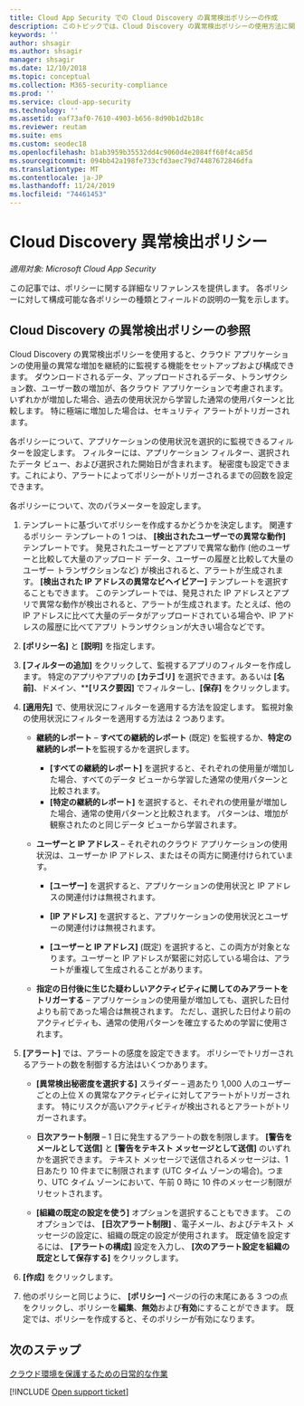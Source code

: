 ```yaml
---
title: Cloud App Security での Cloud Discovery の異常検出ポリシーの作成
description: このトピックでは、Cloud Discovery の異常検出ポリシーの使用方法に関する情報を提供します。
keywords: ''
author: shsagir
ms.author: shsagir
manager: shsagir
ms.date: 12/10/2018
ms.topic: conceptual
ms.collection: M365-security-compliance
ms.prod: ''
ms.service: cloud-app-security
ms.technology: ''
ms.assetid: eaf73af0-7610-4903-b656-8d90b1d2b18c
ms.reviewer: reutam
ms.suite: ems
ms.custom: seodec18
ms.openlocfilehash: b1ab3959b35532dd4c9060d4e2084ff60f4ca85d
ms.sourcegitcommit: 094bb42a198fe733cfd3aec79d74487672846dfa
ms.translationtype: MT
ms.contentlocale: ja-JP
ms.lasthandoff: 11/24/2019
ms.locfileid: "74461453"
---
```

# <a name="cloud-discovery-anomaly-detection-policy"></a>Cloud Discovery 異常検出ポリシー

*適用対象: Microsoft Cloud App Security*

この記事では、ポリシーに関する詳細なリファレンスを提供します。 各ポリシーに対して構成可能な各ポリシーの種類とフィールドの説明の一覧を示します。  
  
## <a name="cloud-discovery-anomaly-detection-policy-reference"></a>Cloud Discovery の異常検出ポリシーの参照
  
Cloud Discovery の異常検出ポリシーを使用すると、クラウド アプリケーションの使用量の異常な増加を継続的に監視する機能をセットアップおよび構成できます。 ダウンロードされるデータ、アップロードされるデータ、トランザクション数、ユーザー数の増加が、各クラウド アプリケーションで考慮されます。 いずれかが増加した場合、過去の使用状況から学習した通常の使用パターンと比較します。 特に極端に増加した場合は、セキュリティ アラートがトリガーされます。  
 
各ポリシーについて、アプリケーションの使用状況を選択的に監視できるフィルターを設定します。 フィルターには、アプリケーション フィルター、選択されたデータ ビュー、および選択された開始日が含まれます。 秘密度も設定できます。これにより、アラートによってポリシーがトリガーされるまでの回数を設定できます。  

各ポリシーについて、次のパラメーターを設定します。

1. テンプレートに基づいてポリシーを作成するかどうかを決定します。 関連するポリシー テンプレートの 1 つは、 **[検出されたユーザーでの異常な動作]** テンプレートです。 発見されたユーザーとアプリで異常な動作 (他のユーザーと比較して大量のアップロード データ、ユーザーの履歴と比較して大量のユーザー トランザクションなど) が検出されると、アラートが生成されます。 **[検出された IP アドレスの異常なビヘイビアー]** テンプレートを選択することもできます。 このテンプレートでは、発見された IP アドレスとアプリで異常な動作が検出されると、アラートが生成されます。たとえば、他の IP アドレスに比べて大量のデータがアップロードされている場合や、IP アドレスの履歴に比べてアプリ トランザクションが大きい場合などです。 
 
2. **[ポリシー名]** と **[説明]** を指定します。  

3. <strong>[フィルターの追加]</strong> をクリックして、監視するアプリのフィルターを作成します。 
   特定のアプリやアプリの <strong>[カテゴリ]</strong> を選択できます。あるいは <strong>[名前]</strong>、ドメイン、**<strong>[リスク要因]</strong> でフィルターし、<strong>[保存]</strong> をクリックします。

4. **[適用先]** で、使用状況にフィルターを適用する方法を設定します。 監視対象の使用状況にフィルターを適用する方法は 2 つあります。  
  
    - **継続的レポート** – **すべての継続的レポート** (既定) を監視するか、**特定の継続的レポート**を監視するかを選択します。  
  
        - **[すべての継続的レポート]** を選択すると、それぞれの使用量が増加した場合、すべてのデータ ビューから学習した通常の使用パターンと比較されます。  
        - **[特定の継続的レポート]** を選択すると、それぞれの使用量が増加した場合、通常の使用パターンと比較されます。 パターンは、増加が観察されたのと同じデータ ビューから学習されます。  
  
    - **ユーザーと IP アドレス** – それぞれのクラウド アプリケーションの使用状況は、ユーザーか IP アドレス、またはその両方に関連付けられています。  
  
        - **[ユーザー]** を選択すると、アプリケーションの使用状況と IP アドレスの関連付けは無視されます。  
  
        - **[IP アドレス]** を選択すると、アプリケーションの使用状況とユーザーの関連付けは無視されます。  
  
        - **[ユーザーと IP アドレス]** (既定) を選択すると、この両方が対象となります。ユーザーと IP アドレスが緊密に対応している場合は、アラートが重複して生成されることがあります。

    - **指定の日付後に生じた疑わしいアクティビティに関してのみアラートをトリガーする** – アプリケーションの使用量が増加しても、選択した日付よりも前であった場合は無視されます。 ただし、選択した日付より前のアクティビティも、通常の使用パターンを確立するための学習に使用されます。  
  
5. **[アラート]** では、アラートの感度を設定できます。 ポリシーでトリガーされるアラートの数を制御する方法はいくつかあります。  
  
    - **[異常検出秘密度を選択する]** スライダー – 週あたり 1,000 人のユーザーごとの上位 X の異常なアクティビティに対してアラートがトリガーされます。 特にリスクが高いアクティビティが検出されるとアラートがトリガーされます。  
  
    - **日次アラート制限** – 1 日に発生するアラートの数を制限します。 **[警告をメールとして送信]** と **[警告をテキスト メッセージとして送信]** のいずれかを選択できます。 テキスト メッセージで送信されるメッセージは、1 日あたり 10 件までに制限されます (UTC タイム ゾーンの場合)。つまり、UTC タイム ゾーンにおいて、午前 0 時に 10 件のメッセージ制限がリセットされます。

    - **[組織の既定の設定を使う]** オプションを選択することもできます。 このオプションでは、 **[日次アラート制限]** 、電子メール、およびテキスト メッセージの設定に、組織の既定の設定が使用されます。 既定値を設定するには、 **[アラートの構成]** 設定を入力し、 **[次のアラート設定を組織の既定として保存する]** をクリックします。

6. **[作成]** をクリックします。

7. 他のポリシーと同じように、 **[ポリシー]** ページの行の末尾にある 3 つの点をクリックし、ポリシーを**編集**、**無効**および**有効**にすることができます。 既定では、ポリシーを作成すると、そのポリシーが有効になります。

## <a name="next-steps"></a>次のステップ  
[クラウド環境を保護するための日常的な作業](daily-activities-to-protect-your-cloud-environment.md)   

[!INCLUDE [Open support ticket](includes/support.md)]  
  
  

